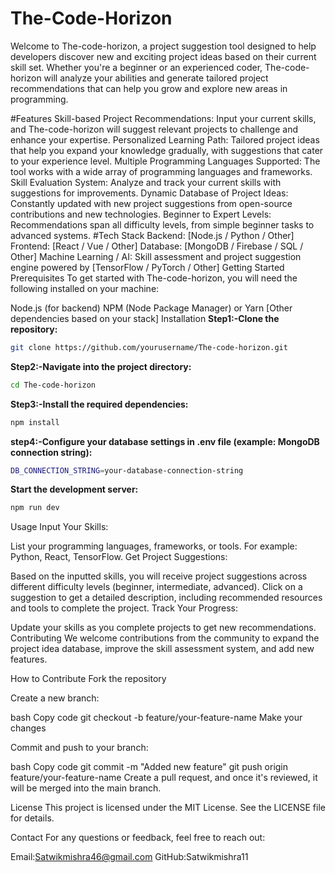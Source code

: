 # The-Code-Horizon
Welcome to The-code-horizon, a project suggestion tool designed to help developers discover new and exciting project ideas based on their current skill set. Whether you're a beginner or an experienced coder, The-code-horizon will analyze your abilities and generate tailored project recommendations that can help you grow and explore new areas in programming.

#Features
Skill-based Project Recommendations: Input your current skills, and The-code-horizon will suggest relevant projects to challenge and enhance your expertise.
Personalized Learning Path: Tailored project ideas that help you expand your knowledge gradually, with suggestions that cater to your experience level.
Multiple Programming Languages Supported: The tool works with a wide array of programming languages and frameworks.
Skill Evaluation System: Analyze and track your current skills with suggestions for improvements.
Dynamic Database of Project Ideas: Constantly updated with new project suggestions from open-source contributions and new technologies.
Beginner to Expert Levels: Recommendations span all difficulty levels, from simple beginner tasks to advanced systems.
#Tech Stack
Backend: [Node.js / Python / Other]
Frontend: [React / Vue / Other]
Database: [MongoDB / Firebase / SQL / Other]
Machine Learning / AI: Skill assessment and project suggestion engine powered by [TensorFlow / PyTorch / Other]
Getting Started
Prerequisites
To get started with The-code-horizon, you will need the following installed on your machine:

Node.js (for backend)
NPM (Node Package Manager) or Yarn
[Other dependencies based on your stack]
Installation
**Step1:-Clone the repository:**
```bash
git clone https://github.com/yourusername/The-code-horizon.git
```
**Step2:-Navigate into the project directory:**
```bash
cd The-code-horizon
```
**Step3:-Install the required dependencies:**
```bash
npm install
```
**step4:-Configure your database settings in .env file (example: MongoDB connection string):**
```bash
DB_CONNECTION_STRING=your-database-connection-string
```
**Start the development server:**
```bash
npm run dev
```
Usage
Input Your Skills:

List your programming languages, frameworks, or tools.
For example: Python, React, TensorFlow.
Get Project Suggestions:

Based on the inputted skills, you will receive project suggestions across different difficulty levels (beginner, intermediate, advanced).
Click on a suggestion to get a detailed description, including recommended resources and tools to complete the project.
Track Your Progress:

Update your skills as you complete projects to get new recommendations.
Contributing
We welcome contributions from the community to expand the project idea database, improve the skill assessment system, and add new features.

How to Contribute
Fork the repository

Create a new branch:

bash
Copy code
git checkout -b feature/your-feature-name
Make your changes

Commit and push to your branch:

bash
Copy code
git commit -m "Added new feature"
git push origin feature/your-feature-name
Create a pull request, and once it's reviewed, it will be merged into the main branch.

License
This project is licensed under the MIT License. See the LICENSE file for details.

Contact
For any questions or feedback, feel free to reach out:

Email:Satwikmishra46@gmail.com
GitHub:Satwikmishra11
